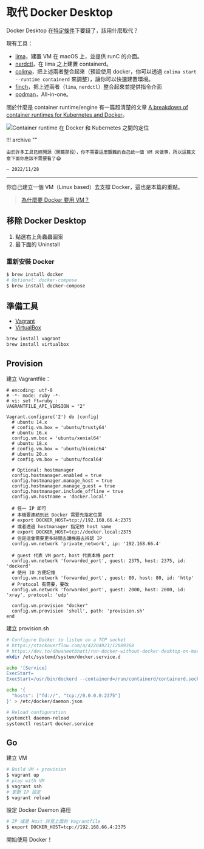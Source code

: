 # 取代 Docker Desktop

Docker Desktop 在[特定條件](https://www.docker.com/blog/updating-product-subscriptions/)下要錢了，該用什麼取代？

現有工具：

-   [lima](https://github.com/lima-vm/lima)，建置 VM 在 macOS 上，並提供 runC 的介面。
-   [nerdctl](https://github.com/containerd/nerdctl)，在 lima 之上建置 containerd。
-   [colima](https://github.com/abiosoft/colima)，把上述兩者整合起來（預設使用 docker，你可以透過 `colima start --runtime containerd` 來調整），讓你可以快速建置環境。
-   [finch](https://github.com/runfinch/finch)，把上述兩者（`lima`, `nerdctl`）整合起來並提供指令介面
-   [podman](https://docs.podman.io/en/latest/index.html)，All-in-one。

關於什麼是 container runtime/engine 有一篇超清楚的文章
[A breakdown of container runtimes for Kubernetes and Docker](https://www.techtarget.com/searchitoperations/tip/A-breakdown-of-container-runtimes-for-Kubernetes-and-Docker)。

![Container runtime 在 Docker 和 Kubernetes 之間的定位](https://i.imgur.com/kF4MT6b.png)

!!! archive ""

    由於許多工具已經開源（開篇那段），你不需要這麼艱難的自己啟一個 VM 來做事，所以這篇文章下面你應該不需要看了😂

    — 2022/11/28

---

你自己建立一個 VM（Linux based）去支撐 Docker，這也是本篇的重點。

> [為什麼要 Docker 要用 VM？](../../feedback/distributed-systems-with-node.js/container.md#docker)

## 移除 Docker Desktop

1. 點選右上角蟲蟲圖案
2. 最下面的 Uninstall

### 重新安裝 Docker

```bash
$ brew install docker
# Optional: docker-compose
$ brew install docker-compose
```

## 準備工具

-   [Vagrant](https://www.vagrantup.com)
-   [VirtualBox](https://www.virtualbox.org)

```bash
brew install vagrant
brew install virtualbox
```

## Provision

建立 Vagrantfile：

```Vagrantfile
# encoding: utf-8
# -*- mode: ruby -*-
# vi: set ft=ruby :
VAGRANTFILE_API_VERSION = "2"

Vagrant.configure('2') do |config|
  # ubuntu 14.x
  # config.vm.box = 'ubuntu/trusty64'
  # ubuntu 16.x
  config.vm.box = 'ubuntu/xenial64'
  # ubuntu 18.x
  # config.vm.box = 'ubuntu/bionic64'
  # ubuntu 20.x
  # config.vm.box = 'ubuntu/focal64'

  # Optional: hostmanager
  config.hostmanager.enabled = true
  config.hostmanager.manage_host = true
  config.hostmanager.manage_guest = true
  config.hostmanager.include_offline = true
  config.vm.hostname = 'docker.local'

  # 任一 IP 即可
  # 本機要連結到此 Docker 需要先指定位置
  # export DOCKER_HOST=tcp://192.168.66.4:2375
  # 或者透過 hostmanager 指定的 host name
  # export DOCKER_HOST=tcp://docker.local:2375
  # 但是這會需要更多時間去讓機器去辨認 IP
  config.vm.network 'private_network', ip: '192.168.66.4'

  # guest 代表 VM port，host 代表本機 port
  config.vm.network 'forwarded_port', guest: 2375, host: 2375, id: 'dockerd'
  # 使用 ID 方便記憶
  config.vm.network 'forwarded_port', guest: 80, host: 80, id: 'http'
  # Protocol 有需要，要改
  config.vm.network 'forwarded_port', guest: 2000, host: 2000, id: 'xray', protocol: 'udp'

  config.vm.provision "docker"
  config.vm.provision 'shell', path: 'provision.sh'
end
```

建立 provision.sh

```sh
# Configure Docker to listen on a TCP socket
# https://stackoverflow.com/a/42204921/12089368
# https://dev.to/dhwaneetbhatt/run-docker-without-docker-desktop-on-macos-306h
mkdir /etc/systemd/system/docker.service.d

echo '[Service]
ExecStart=
ExecStart=/usr/bin/dockerd --containerd=/run/containerd/containerd.sock' > /etc/systemd/system/docker.service.d/docker.conf

echo '{
  "hosts": ["fd://", "tcp://0.0.0.0:2375"]
}' > /etc/docker/daemon.json

# Reload configuration
systemctl daemon-reload
systemctl restart docker.service
```

## Go

建立 VM

```sh
# Build VM + provision
$ vagrant up
# play with VM
$ vagrant ssh
# 更新 IP 設定
$ vagrant reload
```

設定 Docker Daemon 路徑

```sh
# IP 或是 Host 詳見上面的 Vagrantfile
$ export DOCKER_HOST=tcp://192.168.66.4:2375
```

開始使用 Docker！
